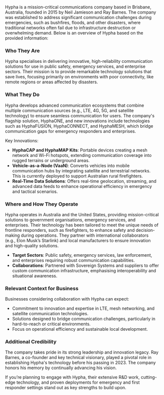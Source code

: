 
Hypha is a mission-critical communications company based in Brisbane, Australia, founded in 2015 by Neil Jamieson and Ray Barnes. The company was established to address significant communication challenges during emergencies, such as bushfires, floods, and other disasters, where traditional networks often fail due to infrastructure destruction or overwhelming demand. Below is an overview of Hypha based on the provided information:

### Who They Are
Hypha specialises in delivering innovative, high-reliability communication solutions for use in public safety, emergency services, and enterprise sectors. Their mission is to provide remarkable technology solutions that save lives, focusing primarily on environments with poor connectivity, like remote regions or areas affected by disasters.

### What They Do
Hypha develops advanced communication ecosystems that combine multiple communication sources (e.g., LTE, 4G, 5G, and satellite technology) to ensure seamless communication for users. The company's flagship solution, HyphaONE, and new innovations include technologies such as HyphaFUSION, HyphaCONNECT, and HyphaMESH, which bridge communication gaps for emergency responders and enterprises.

Key Innovations:
- **HyphaCAP and HyphaMAP Kits**: Portable devices creating a mesh network and Wi-Fi hotspots, extending communication coverage into rugged terrains or underground areas.
- **Vehicle-as-a-Node (VaaN)**: Converts vehicles into mobile communication hubs by integrating satellite and terrestrial networks. This is currently deployed to support Australian rural firefighters.
- **Real-Time Data Solutions**: Offers real-time geolocation, streaming, and advanced data feeds to enhance operational efficiency in emergency and tactical scenarios.

### Where and How They Operate
Hypha operates in Australia and the United States, providing mission-critical solutions to government organisations, emergency services, and enterprises. Their technology has been tailored to meet the unique needs of frontline responders, such as firefighters, to enhance safety and decision-making during operations. They partner with international collaborators (e.g., Elon Musk’s Starlink) and local manufacturers to ensure innovation and high-quality solutions.

- **Target Sectors**: Public safety, emergency services, law enforcement, and enterprises requiring robust communication capabilities.
- **Collaborations**: Partnered with Sovereign Systems and suppliers to offer custom communication infrastructure, emphasising interoperability and situational awareness.

### Relevant Context for Business
Businesses considering collaboration with Hypha can expect:
- Commitment to innovation and expertise in LTE, mesh networking, and satellite communication technologies.
- Solutions designed to bridge communication challenges, particularly in hard-to-reach or critical environments.
- Focus on operational efficiency and sustainable local development.

### Additional Credibility
The company takes pride in its strong leadership and innovation legacy. Ray Barnes, a co-founder and key technical visionary, played a pivotal role in establishing Hypha's technology before his passing in 2023. The company honors his memory by continually advancing his vision.

If you’re planning to engage with Hypha, their extensive R&D work, cutting-edge technology, and proven deployments for emergency and first responder settings stand out as key strengths to build upon.
